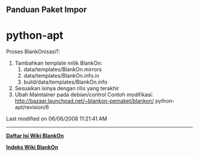 ## Panduan Paket Impor
#  python-apt
Proses BlankOnisasi?:
   1. Tambahkan template milik BlankOn:
         1. data/templates/BlankOn.mirrors
         2. data/templates/BlankOn.info.in
         3. build/data/templates/BlankOn.info
   2. Sesuaikan isinya dengan rilis yang terakhir
   3. Ubah Maintainer pada debian/control
Contoh modifikasi: ​http://bazaar.launchpad.net/~blankon-pemaket/blankon/
python-apt/revision/6

Last modified on 06/06/2008 11:21:41 AM
 
---
[**Daftar Isi Wiki BlankOn**](/wiki/DaftarIsi/index.html)
 
[**Indeks Wiki BlankOn**](/wiki/Indeks.html)
